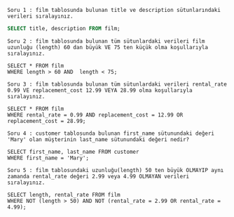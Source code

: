 `Soru 1 : film tablosunda bulunan title ve description sütunlarındaki verileri sıralayınız.` <br>
```SQL
SELECT title, description FROM film;
```
`Soru 2 : film tablosunda bulunan tüm sütunlardaki verileri film uzunluğu (length) 60 dan büyük VE 75 ten küçük olma koşullarıyla sıralayınız.` <br>
```
SELECT * FROM film 
WHERE length > 60 AND  length < 75; 
```
`Soru 3 : film tablosunda bulunan tüm sütunlardaki verileri rental_rate 0.99 VE replacement_cost 12.99 VEYA 28.99 olma koşullarıyla sıralayınız.` <br>
```
SELECT * FROM film  
WHERE rental_rate = 0.99 AND replacement_cost = 12.99 OR replacement_cost = 28.99;
```
`Soru 4 : customer tablosunda bulunan first_name sütunundaki değeri 'Mary' olan müşterinin last_name sütunundaki değeri nedir?` <br>
```
SELECT first_name, last_name FROM customer 
WHERE first_name = 'Mary';
```
`Soru 5 : film tablosundaki uzunluğu(length) 50 ten büyük OLMAYIP aynı zamanda rental_rate değeri 2.99 veya 4.99 OLMAYAN verileri sıralayınız.` <br>
```
SELECT length, rental_rate FROM film 
WHERE NOT (length > 50) AND NOT (rental_rate = 2.99 OR rental_rate = 4.99);
```
